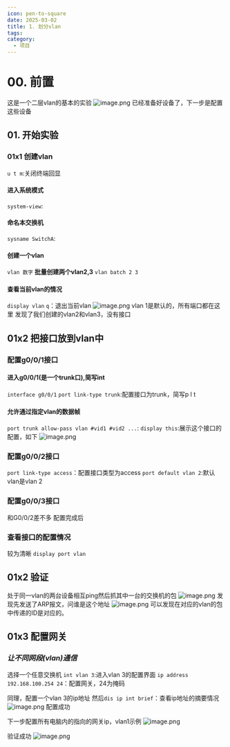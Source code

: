 ```yaml
---
icon: pen-to-square
date: 2025-03-02
title: 1. 划分vlan
tags: 
category:
  - 项目
---
```

# 00. 前置
这是一个二层vlan的基本的实验
![image.png](https://cdn.jsdelivr.net/gh/fakeppa/blog-img/20250302175858.png)
已经准备好设备了，下一步是配置这些设备
## 01. 开始实验
### 01x1 创建vlan
`u t m`:关闭终端回显
#### 进入系统模式
`system-view`:
#### 命名本交换机
`sysname SwitchA`:
#### 创建一个vlan
`vlan 数字`
**批量创建两个vlan2,3**
`vlan batch 2 3`
#### 查看当前vlan的情况
`display vlan`
`q`：退出当前vlan
![image.png](https://cdn.jsdelivr.net/gh/fakeppa/blog-img/20250302180536.png)
vlan 1是默认的，所有端口都在这里
发现了我们创建的vlan2和vlan3，没有接口

## 01x2 把接口放到vlan中
### 配置g0/0/1接口
#### 进入g0/0/1(是一个trunk口),简写int
`interface g0/0/1`
`port link-type trunk`:配置接口为trunk，简写p l t
#### 允许通过指定vlan的数据帧
`port trunk allow-pass vlan #vid1 #vid2 ...`:
`display this`:展示这个接口的配置，如下
![image.png](https://cdn.jsdelivr.net/gh/fakeppa/blog-img/20250302181837.png)
### 配置g0/0/2接口
`port link-type access`：配置接口类型为access
`port default vlan 2`:默认vlan是vlan 2

### 配置g0/0/3接口
和G0/0/2差不多
配置完成后
### 查看接口的配置情况
较为清晰
`display port vlan`
## 01x2 验证
处于同一vlan的两台设备相互ping然后抓其中一台的交换机的包
![image.png](https://cdn.jsdelivr.net/gh/fakeppa/blog-img/20250302200609.png)
发现先发送了ARP报文，问谁是这个地址
![image.png](https://cdn.jsdelivr.net/gh/fakeppa/blog-img/20250302200821.png)
可以发现在对应的vlan的包中传递的ID是对应的。

## 01x3 配置网关
### ***让不同网段(vlan)通信***
选择一个任意交换机
`int vlan 3`:进入vlan 3的配置界面
`ip address 192.168.100.254 24`：配置网关，24为掩码

同理，配置一个vlan 3的ip地址
然后`dis ip int brief`：查看ip地址的摘要情况
![image.png](https://cdn.jsdelivr.net/gh/fakeppa/blog-img/20250302202230.png)
配置成功

下一步配置所有电脑内的指向的网关ip，vlan1示例
![image.png](https://cdn.jsdelivr.net/gh/fakeppa/blog-img/20250302202448.png)

验证成功
![image.png](https://cdn.jsdelivr.net/gh/fakeppa/blog-img/20250302203045.png)
